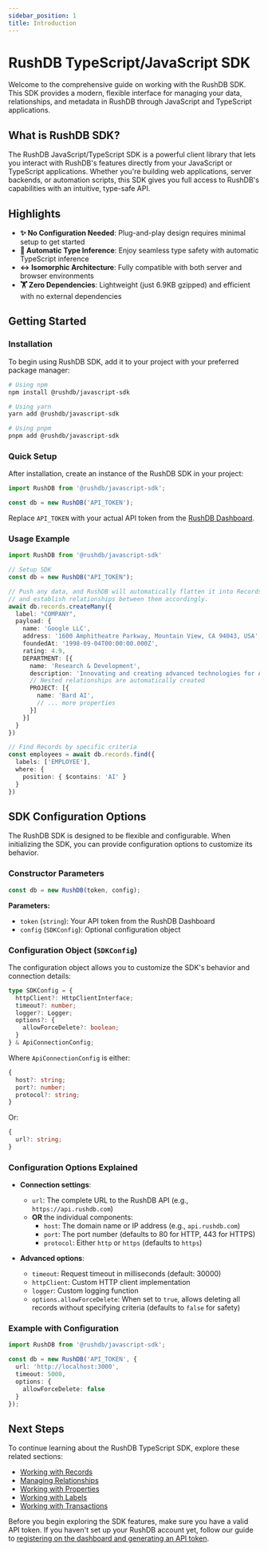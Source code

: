 ```yaml
---
sidebar_position: 1
title: Introduction
---
```


# RushDB TypeScript/JavaScript SDK

Welcome to the comprehensive guide on working with the RushDB SDK. This SDK provides a modern, flexible interface for managing your data, relationships, and metadata in RushDB through JavaScript and TypeScript applications.

## What is RushDB SDK?

The RushDB JavaScript/TypeScript SDK is a powerful client library that lets you interact with RushDB's features directly from your JavaScript or TypeScript applications. Whether you're building web applications, server backends, or automation scripts, this SDK gives you full access to RushDB's capabilities with an intuitive, type-safe API.

## Highlights

- **✨ No Configuration Needed**: Plug-and-play design requires minimal setup to get started
- **🤖 Automatic Type Inference**: Enjoy seamless type safety with automatic TypeScript inference
- **↔️ Isomorphic Architecture**: Fully compatible with both server and browser environments
- **🏋️ Zero Dependencies**: Lightweight (just 6.9KB gzipped) and efficient with no external dependencies

## Getting Started

### Installation

To begin using RushDB SDK, add it to your project with your preferred package manager:

```bash
# Using npm
npm install @rushdb/javascript-sdk

# Using yarn
yarn add @rushdb/javascript-sdk

# Using pnpm
pnpm add @rushdb/javascript-sdk
```

### Quick Setup

After installation, create an instance of the RushDB SDK in your project:

```typescript
import RushDB from '@rushdb/javascript-sdk';

const db = new RushDB('API_TOKEN');
```

Replace `API_TOKEN` with your actual API token from the [RushDB Dashboard](https://app.rushdb.com/).

### Usage Example

```typescript
import RushDB from '@rushdb/javascript-sdk'

// Setup SDK
const db = new RushDB("API_TOKEN");

// Push any data, and RushDB will automatically flatten it into Records
// and establish relationships between them accordingly.
await db.records.createMany({
  label: "COMPANY",
  payload: {
    name: 'Google LLC',
    address: '1600 Amphitheatre Parkway, Mountain View, CA 94043, USA',
    foundedAt: '1998-09-04T00:00:00.000Z',
    rating: 4.9,
    DEPARTMENT: [{
      name: 'Research & Development',
      description: 'Innovating and creating advanced technologies for AI, cloud computing, and consumer devices.',
      // Nested relationships are automatically created
      PROJECT: [{
        name: 'Bard AI',
        // ... more properties
      }]
    }]
  }
})

// Find Records by specific criteria
const employees = await db.records.find({
  labels: ['EMPLOYEE'],
  where: {
    position: { $contains: 'AI' }
  }
})
```

## SDK Configuration Options

The RushDB SDK is designed to be flexible and configurable. When initializing the SDK, you can provide configuration options to customize its behavior.

### Constructor Parameters

```typescript
const db = new RushDB(token, config);
```

**Parameters:**

- `token` (`string`): Your API token from the RushDB Dashboard
- `config` (`SDKConfig`): Optional configuration object

### Configuration Object (`SDKConfig`)

The configuration object allows you to customize the SDK's behavior and connection details:

```typescript
type SDKConfig = {
  httpClient?: HttpClientInterface;
  timeout?: number;
  logger?: Logger;
  options?: {
    allowForceDelete?: boolean;
  }
} & ApiConnectionConfig;
```

Where `ApiConnectionConfig` is either:

```typescript
{
  host?: string;
  port?: number;
  protocol?: string;
}
```

Or:

```typescript
{
  url?: string;
}
```

### Configuration Options Explained

- **Connection settings**:
  - `url`: The complete URL to the RushDB API (e.g., `https://api.rushdb.com`)
  - **OR** the individual components:
    - `host`: The domain name or IP address (e.g., `api.rushdb.com`)
    - `port`: The port number (defaults to 80 for HTTP, 443 for HTTPS)
    - `protocol`: Either `http` or `https` (defaults to `https`)

- **Advanced options**:
  - `timeout`: Request timeout in milliseconds (default: 30000)
  - `httpClient`: Custom HTTP client implementation
  - `logger`: Custom logging function
  - `options.allowForceDelete`: When set to `true`, allows deleting all records without specifying criteria (defaults to `false` for safety)

### Example with Configuration

```typescript
import RushDB from '@rushdb/javascript-sdk';

const db = new RushDB('API_TOKEN', {
  url: 'http://localhost:3000',
  timeout: 5000,
  options: {
    allowForceDelete: false
  }
});
```

## Next Steps

To continue learning about the RushDB TypeScript SDK, explore these related sections:

- [Working with Records](../typescript-sdk/records/create-records.md)
- [Managing Relationships](../typescript-sdk/relationships)
- [Working with Properties](../typescript-sdk/properties)
- [Working with Labels](../typescript-sdk/labels)
- [Working with Transactions](../typescript-sdk/transactions)

Before you begin exploring the SDK features, make sure you have a valid API token. If you haven't set up your RushDB account yet, follow our guide to [registering on the dashboard and generating an API token](../get-started/quick-tutorial.mdx).
